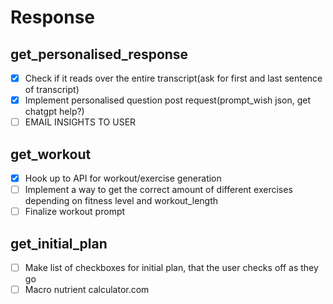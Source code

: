 # Response

## get_personalised_response
- [x] Check if it reads over the entire transcript(ask for first and last sentence of transcript)
- [x] Implement personalised question post request(prompt_wish json, get chatgpt help?)
- [ ] EMAIL INSIGHTS TO USER

## get_workout
- [x] Hook up to API for workout/exercise generation
- [ ] Implement a way to get the correct amount of different exercises depending on fitness level and workout_length
- [ ] Finalize workout prompt

## get_initial_plan
- [ ] Make list of checkboxes for initial plan, that the user checks off as they go
- [ ] Macro nutrient calculator.com